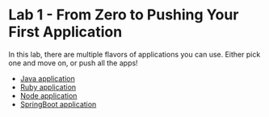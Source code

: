 # Lab 1 - From Zero to Pushing Your First Application

In this lab, there are multiple flavors of applications you can use. Either pick one and move on, or push all the apps!
- [Java application](lab-java.md)
- [Ruby application](lab-ruby.md)
- [Node application](lab-node.md)
- [SpringBoot application](cloud-native-spring.md)
